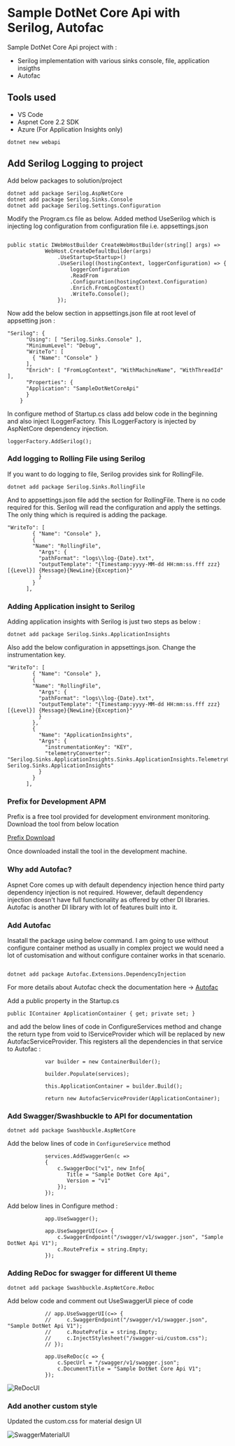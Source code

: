 # Sample DotNet Core Api with Serilog, Autofac

Sample DotNet Core Api project with :

- Serilog implementation with various sinks console, file, application insigths
- Autofac

## Tools used 

- VS Code 
- Aspnet Core 2.2 SDK 
- Azure (For Application Insights only)


```
dotnet new webapi
```

## Add Serilog Logging to project  

Add below packages to solution/project

```
dotnet add package Serilog.AspNetCore
dotnet add package Serilog.Sinks.Console
dotnet add package Serilog.Settings.Configuration
```

Modify the Program.cs file as below. Added method UseSerilog which is injecting log configuration from configuration file i.e. appsettings.json  

```

public static IWebHostBuilder CreateWebHostBuilder(string[] args) =>
            WebHost.CreateDefaultBuilder(args)
                .UseStartup<Startup>()
                .UseSerilog((hostingContext, loggerConfiguration) => {
                    loggerConfiguration
                    .ReadFrom
                    .Configuration(hostingContext.Configuration)
                    .Enrich.FromLogContext()
                    .WriteTo.Console();
                });
```


Now add the below section in appsettings.json file at root level of appsetting json : 

```
"Serilog": {
      "Using": [ "Serilog.Sinks.Console" ],
      "MinimumLevel": "Debug",
      "WriteTo": [
        { "Name": "Console" }        
      ],
      "Enrich": [ "FromLogContext", "WithMachineName", "WithThreadId" ],
      "Properties": {
      "Application": "SampleDotNetCoreApi"
      }
    }
```


In configure method of Startup.cs class add below code in the beginning and also inject ILoggerFactory. This ILoggerFactory is injected by AspNetCore dependency injection.

```
loggerFactory.AddSerilog();
```

### Add logging to Rolling File using Serilog

If you want to do logging to file, Serilog provides sink for RollingFile.

```
dotnet add package Serilog.Sinks.RollingFile
```

And to appsettings.json file add the section for RollingFile. There is no code required for this. Serilog will read the configuration and apply the settings. The only thing which is required is adding the package.

```
"WriteTo": [
        { "Name": "Console" },
        {
        "Name": "RollingFile",
          "Args": {
          "pathFormat": "logs\\log-{Date}.txt",
          "outputTemplate": "{Timestamp:yyyy-MM-dd HH:mm:ss.fff zzz} [{Level}] {Message}{NewLine}{Exception}"
          }
        }
      ],
```

### Adding Application insight to Serilog

Adding application insights with Serilog is just two steps as below : 

```
dotnet add package Serilog.Sinks.ApplicationInsights
```

Also add the below configuration in appsettings.json. Change the instrumentation key.

```
"WriteTo": [
        { "Name": "Console" },
        {
        "Name": "RollingFile",
          "Args": {
          "pathFormat": "logs\\log-{Date}.txt",
          "outputTemplate": "{Timestamp:yyyy-MM-dd HH:mm:ss.fff zzz} [{Level}] {Message}{NewLine}{Exception}"
          }
        },
        {
          "Name": "ApplicationInsights",
          "Args": {
            "instrumentationKey": "KEY",
            "telemetryConverter": "Serilog.Sinks.ApplicationInsights.Sinks.ApplicationInsights.TelemetryConverters.TraceTelemetryConverter, Serilog.Sinks.ApplicationInsights"
          }
        }
      ],

```

### Prefix for Development APM 

Prefix is a free tool provided for development environment monitoring. Download the tool from below location 

[Prefix Download](https://stackify.com/prefix-download/)

Once downloaded install the tool in the development machine.

### Why add Autofac?

Aspnet Core comes up with default dependency injection hence third party dependency injection is not required. However, default dependency injection doesn't have full functionality as offered by other DI libraries. Autofac is another DI library with lot of features built into it. 

### Add Autofac 

Insatall the package using below command. I am going to use without configure container method as usually in complex project we would need a lot of customisation and without configure container works in that scenario.

```

dotnet add package Autofac.Extensions.DependencyInjection
```

For more details about Autofac check the documentation here -> [Autofac](https://autofaccn.readthedocs.io/en/latest/integration/aspnetcore.html)

Add a public property in the Startup.cs 

```
public IContainer ApplicationContainer { get; private set; }
```

and add the below lines of code in ConfigureServices method and change the return type from void to IServiceProvider which will be replaced by new AutofacServiceProvider. This registers all the dependencies in that service to Autofac : 

```
            var builder = new ContainerBuilder();

            builder.Populate(services);

            this.ApplicationContainer = builder.Build();

            return new AutofacServiceProvider(ApplicationContainer);

```

### Add Swagger/Swashbuckle to API for documentation 


```
dotnet add package Swashbuckle.AspNetCore
```

Add the below lines of code in ```ConfigureService``` method

```
            services.AddSwaggerGen(c => 
            {
                c.SwaggerDoc("v1", new Info{
                   Title = "Sample DotNet Core Api",
                   Version = "v1" 
                });
            });
```

Add below lines in Configure method : 

```
            app.UseSwagger();

            app.UseSwaggerUI(c=> {                
                c.SwaggerEndpoint("/swagger/v1/swagger.json", "Sample DotNet Api V1");
                c.RoutePrefix = string.Empty;
            });
```

### Adding ReDoc for swagger for different UI theme



```
dotnet add package Swashbuckle.AspNetCore.ReDoc
```

Add below code and comment out UseSwaggerUI piece of code


```
            // app.UseSwaggerUI(c=> {                
            //     c.SwaggerEndpoint("/swagger/v1/swagger.json", "Sample DotNet Api V1");
            //     c.RoutePrefix = string.Empty;
            //     c.InjectStylesheet("/swagger-ui/custom.css");
            // });

            app.UseReDoc(c => {
                c.SpecUrl = "/swagger/v1/swagger.json";
                c.DocumentTitle = "Sample DotNet Core Api V1";
            });

```


![ReDocUI]("https://github.com/svaus/SampleDotNetCoreApi/blob/master/ReDocUI.PNG")

### Add another custom style

Updated the custom.css for material design UI

![SwaggerMaterialUI]("https://github.com/svaus/SampleDotNetCoreApi/blob/master/SwaggerWithStyleChanges.PNG")
